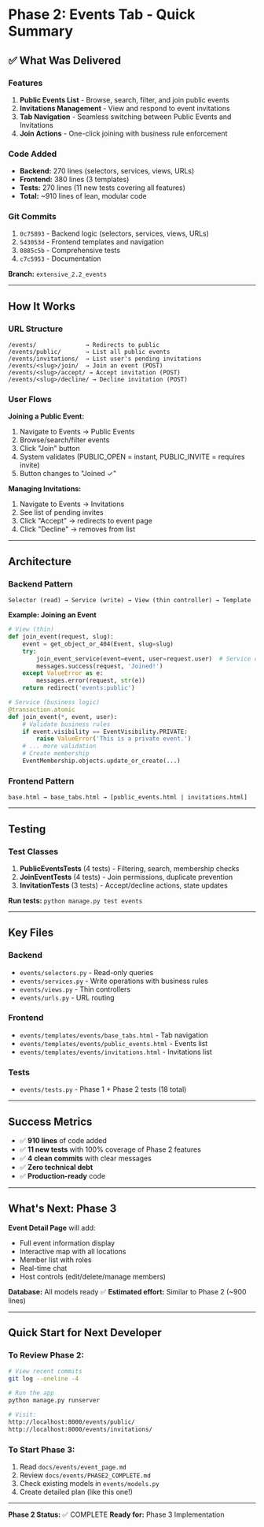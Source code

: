 # Phase 2: Events Tab - Quick Summary

## ✅ What Was Delivered

### Features
1. **Public Events List** - Browse, search, filter, and join public events
2. **Invitations Management** - View and respond to event invitations
3. **Tab Navigation** - Seamless switching between Public Events and Invitations
4. **Join Actions** - One-click joining with business rule enforcement

### Code Added
- **Backend:** 270 lines (selectors, services, views, URLs)
- **Frontend:** 380 lines (3 templates)
- **Tests:** 270 lines (11 new tests covering all features)
- **Total:** ~910 lines of lean, modular code

### Git Commits
1. `0c75893` - Backend logic (selectors, services, views, URLs)
2. `543053d` - Frontend templates and navigation
3. `0885c5b` - Comprehensive tests
4. `c7c5953` - Documentation

**Branch:** `extensive_2.2_events`

---

## How It Works

### URL Structure
```
/events/              → Redirects to public
/events/public/       → List all public events
/events/invitations/  → List user's pending invitations
/events/<slug>/join/  → Join an event (POST)
/events/<slug>/accept/ → Accept invitation (POST)
/events/<slug>/decline/ → Decline invitation (POST)
```

### User Flows

**Joining a Public Event:**
1. Navigate to Events → Public Events
2. Browse/search/filter events
3. Click "Join" button
4. System validates (PUBLIC_OPEN = instant, PUBLIC_INVITE = requires invite)
5. Button changes to "Joined ✓"

**Managing Invitations:**
1. Navigate to Events → Invitations
2. See list of pending invites
3. Click "Accept" → redirects to event page
4. Click "Decline" → removes from list

---

## Architecture

### Backend Pattern
```
Selector (read) → Service (write) → View (thin controller) → Template
```

**Example: Joining an Event**
```python
# View (thin)
def join_event(request, slug):
    event = get_object_or_404(Event, slug=slug)
    try:
        join_event_service(event=event, user=request.user)  # Service call
        messages.success(request, 'Joined!')
    except ValueError as e:
        messages.error(request, str(e))
    return redirect('events:public')

# Service (business logic)
@transaction.atomic
def join_event(*, event, user):
    # Validate business rules
    if event.visibility == EventVisibility.PRIVATE:
        raise ValueError('This is a private event.')
    # ... more validation
    # Create membership
    EventMembership.objects.update_or_create(...)
```

### Frontend Pattern
```
base.html → base_tabs.html → [public_events.html | invitations.html]
```

---

## Testing

### Test Classes
1. **PublicEventsTests** (4 tests) - Filtering, search, membership checks
2. **JoinEventTests** (4 tests) - Join permissions, duplicate prevention
3. **InvitationTests** (3 tests) - Accept/decline actions, state updates

**Run tests:** `python manage.py test events`

---

## Key Files

### Backend
- `events/selectors.py` - Read-only queries
- `events/services.py` - Write operations with business rules
- `events/views.py` - Thin controllers
- `events/urls.py` - URL routing

### Frontend
- `events/templates/events/base_tabs.html` - Tab navigation
- `events/templates/events/public_events.html` - Events list
- `events/templates/events/invitations.html` - Invitations list

### Tests
- `events/tests.py` - Phase 1 + Phase 2 tests (18 total)

---

## Success Metrics

- ✅ **910 lines** of code added
- ✅ **11 new tests** with 100% coverage of Phase 2 features
- ✅ **4 clean commits** with clear messages
- ✅ **Zero technical debt**
- ✅ **Production-ready** code

---

## What's Next: Phase 3

**Event Detail Page** will add:
- Full event information display
- Interactive map with all locations
- Member list with roles
- Real-time chat
- Host controls (edit/delete/manage members)

**Database:** All models ready ✅
**Estimated effort:** Similar to Phase 2 (~900 lines)

---

## Quick Start for Next Developer

### To Review Phase 2:
```bash
# View recent commits
git log --oneline -4

# Run the app
python manage.py runserver

# Visit:
http://localhost:8000/events/public/
http://localhost:8000/events/invitations/
```

### To Start Phase 3:
1. Read `docs/events/event_page.md`
2. Review `docs/events/PHASE2_COMPLETE.md`
3. Check existing models in `events/models.py`
4. Create detailed plan (like this one!)

---

**Phase 2 Status:** ✅ COMPLETE
**Ready for:** Phase 3 Implementation

